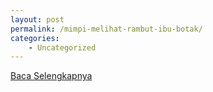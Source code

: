 ```yaml
---
layout: post
permalink: /mimpi-melihat-rambut-ibu-botak/
categories:
    - Uncategorized
---
```


[Baca Selengkapnya](/10)